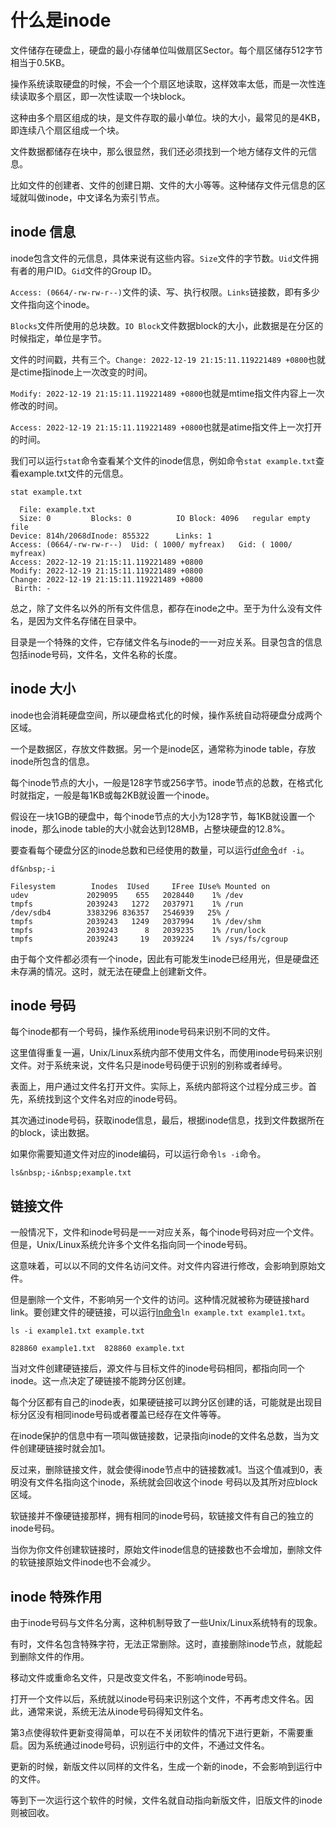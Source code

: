 # 什么是inode

文件储存在硬盘上，硬盘的最小存储单位叫做扇区Sector。每个扇区储存512字节相当于0.5KB。

操作系统读取硬盘的时候，不会一个个扇区地读取，这样效率太低，而是一次性连续读取多个扇区，即一次性读取一个块block。

这种由多个扇区组成的块，是文件存取的最小单位。块的大小，最常见的是4KB，即连续八个扇区组成一个块。

文件数据都储存在块中，那么很显然，我们还必须找到一个地方储存文件的元信息。

比如文件的创建者、文件的创建日期、文件的大小等等。这种储存文件元信息的区域就叫做inode，中文译名为索引节点。

## inode 信息

inode包含文件的元信息，具体来说有这些内容。`Size`​文件的字节数。`Uid`​文件拥有者的用户ID。`Gid`​文件的Group ID。

​`Access: (0664/-rw-rw-r--)`​文件的读、写、执行权限。`Links`​链接数，即有多少文件指向这个inode。

​`Blocks`​文件所使用的总块数。`IO Block`​文件数据block的大小，此数据是在分区的时候指定，单位是字节。

文件的时间戳，共有三个。`Change: 2022-12-19 21:15:11.119221489 +0800`​也就是ctime指inode上一次改变的时间。

​`Modify: 2022-12-19 21:15:11.119221489 +0800`​也就是mtime指文件内容上一次修改的时间。

​`Access: 2022-12-19 21:15:11.119221489 +0800`​也就是atime指文件上一次打开的时间。

我们可以运行`stat`​命令查看某个文件的inode信息，例如命令`stat example.txt`​查看example.txt文件的元信息。

```shell
stat example.txt
```

```
  File: example.txt
  Size: 0         Blocks: 0          IO Block: 4096   regular empty file
Device: 814h/2068dInode: 855322      Links: 1
Access: (0664/-rw-rw-r--)  Uid: ( 1000/ myfreax)   Gid: ( 1000/ myfreax)
Access: 2022-12-19 21:15:11.119221489 +0800
Modify: 2022-12-19 21:15:11.119221489 +0800
Change: 2022-12-19 21:15:11.119221489 +0800
 Birth: -
```

总之，除了文件名以外的所有文件信息，都存在inode之中。至于为什么没有文件名，是因为文件名存储在目录中。

目录是一个特殊的文件，它存储文件名与inode的一一对应关系。目录包含的信息包括inode号码，文件名，文件名称的长度。

## inode 大小

inode也会消耗硬盘空间，所以硬盘格式化的时候，操作系统自动将硬盘分成两个区域。

一个是数据区，存放文件数据。另一个是inode区，通常称为inode table，存放inode所包含的信息。

每个inode节点的大小，一般是128字节或256字节。inode节点的总数，在格式化时就指定，一般是每1KB或每2KB就设置一个inode。

假设在一块1GB的硬盘中，每个inode节点的大小为128字节，每1KB就设置一个inode，那么inode table的大小就会达到128MB，占整块硬盘的12.8%。

要查看每个硬盘分区的inode总数和已经使用的数量，可以运行[df命令](https://www.myfreax.com/how-to-check-disk-space-in-linux-using-the-df-command/)​`df -i`​。

```
df&nbsp;-i
```

```
Filesystem        Inodes  IUsed     IFree IUse% Mounted on
udev             2029095    655   2028440    1% /dev
tmpfs            2039243   1272   2037971    1% /run
/dev/sdb4        3383296 836357   2546939   25% /
tmpfs            2039243   1249   2037994    1% /dev/shm
tmpfs            2039243      8   2039235    1% /run/lock
tmpfs            2039243     19   2039224    1% /sys/fs/cgroup
```

由于每个文件都必须有一个inode，因此有可能发生inode已经用光，但是硬盘还未存满的情况。这时，就无法在硬盘上创建新文件。

## inode 号码

每个inode都有一个号码，操作系统用inode号码来识别不同的文件。

这里值得重复一遍，Unix/Linux系统内部不使用文件名，而使用inode号码来识别文件。对于系统来说，文件名只是inode号码便于识别的别称或者绰号。

表面上，用户通过文件名打开文件。实际上，系统内部将这个过程分成三步。首先，系统找到这个文件名对应的inode号码。

其次通过inode号码，获取inode信息，最后，根据inode信息，找到文件数据所在的block，读出数据。

如果你需要知道文件对应的inode编码，可以运行命令`ls -i`​命令。

```
ls&nbsp;-i&nbsp;example.txt
```

## 链接文件

一般情况下，文件和inode号码是一一对应关系，每个inode号码对应一个文件。但是，Unix/Linux系统允许多个文件名指向同一个inode号码。

这意味着，可以以不同的文件名访问文件。对文件内容进行修改，会影响到原始文件。

但是删除一个文件，不影响另一个文件的访问。这种情况就被称为硬链接hard link。要创建文件的硬链接，可以运行[ln命令](https://www.myfreax.com/how-to-create-symbolic-links-in-linux-using-the-ln-command/)​`ln example.txt example1.txt`​。

```
ls -i example1.txt example.txt
```

```
828860 example1.txt  828860 example.txt
```

当对文件创建硬链接后，源文件与目标文件的inode号码相同，都指向同一个inode。这一点决定了硬链接不能跨分区创建。

每个分区都有自己的inode表，如果硬链接可以跨分区创建的话，可能就是出现目标分区没有相同inode号码或者覆盖已经存在文件等等。

在inode保护的信息中有一项叫做链接数，记录指向inode的文件名总数，当为文件创建硬链接时就会加1。

反过来，删除链接文件，就会使得inode节点中的链接数减1。当这个值减到0，表明没有文件名指向这个inode，系统就会回收这个inode 号码以及其所对应block区域。

软链接并不像硬链接那样，拥有相同的inode号码，软链接文件有自己的独立的inode号码。

当你为你文件创建软链接时，原始文件inode信息的链接数也不会增加，删除文件的软链接原始文件inode也不会减少。

## inode 特殊作用

由于inode号码与文件名分离，这种机制导致了一些Unix/Linux系统特有的现象。

有时，文件名包含特殊字符，无法正常删除。这时，直接删除inode节点，就能起到删除文件的作用。

移动文件或重命名文件，只是改变文件名，不影响inode号码。

打开一个文件以后，系统就以inode号码来识别这个文件，不再考虑文件名。因此，通常来说，系统无法从inode号码得知文件名。

第3点使得软件更新变得简单，可以在不关闭软件的情况下进行更新，不需要重启。因为系统通过inode号码，识别运行中的文件，不通过文件名。

更新的时候，新版文件以同样的文件名，生成一个新的inode，不会影响到运行中的文件。

等到下一次运行这个软件的时候，文件名就自动指向新版文件，旧版文件的inode则被回收。
